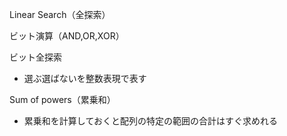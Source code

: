 
Linear Search（全探索）

ビット演算（AND,OR,XOR）

ビット全探索
- 選ぶ選ばないを整数表現で表す

Sum of powers（累乗和）
- 累乗和を計算しておくと配列の特定の範囲の合計はすぐ求めれる


